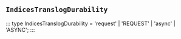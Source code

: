 ## `IndicesTranslogDurability`
:::
type IndicesTranslogDurability = 'request' | 'REQUEST' | 'async' | 'ASYNC';
:::

